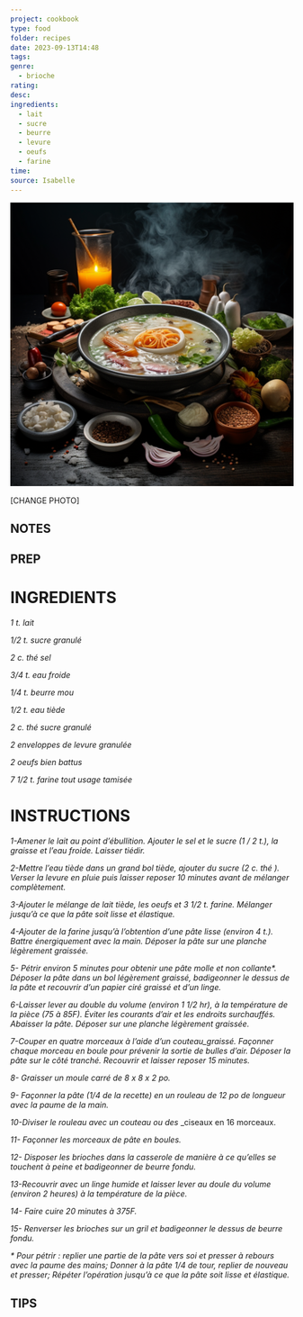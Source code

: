 ```yaml
---
project: cookbook
type: food
folder: recipes
date: 2023-09-13T14:48
tags: 
genre:
  - brioche
rating: 
desc: 
ingredients:
  - lait
  - sucre
  - beurre
  - levure
  - oeufs
  - farine
time: 
source: Isabelle
---
```


![IMAGE](_default.png)


[CHANGE PHOTO]


## NOTES




## PREP


# INGREDIENTS

_1 t. lait_

_1/2 t. sucre granulé_

_2 c. thé sel_

_3/4 t. eau froide_

_1/4 t. beurre mou_

_1/2 t. eau tiède_

_2 c. thé sucre granulé_

_2 enveloppes de levure granulée_

_2 oeufs bien battus_

_7 1/2 t. farine tout usage tamisée_




# INSTRUCTIONS

_1-Amener le lait au point d’ébullition. Ajouter_
_le sel et le sucre (1 / 2 t.), la graisse et l’eau_
_froide. Laisser tiédir._

_2-Mettre l’eau tiède dans un grand bol tiède,_
_ajouter du sucre (2 c. thé ). Verser la levure_
_en pluie puis laisser reposer 10 minutes avant_
_de mélanger complètement._

_3-Ajouter le mélange de lait tiède, les oeufs_
_et 3 1/2 t. farine. Mélanger jusqu’à ce que la_
_pâte soit lisse et élastique._

_4-Ajouter de la farine jusqu’à l’obtention d’une_
_pâte lisse (environ 4 t.). Battre énergiquement_
_avec la main. Déposer la pâte sur une planche_
_légèrement graissée._

_5- Pétrir environ 5 minutes pour obtenir une_
_pâte molle et non collante*. Déposer la pâte_
_dans un bol légèrement graissé, badigeonner_
_le dessus de la pâte et recouvrir d’un papier_
_ciré graissé et d’un linge._

_6-Laisser lever au double du volume (environ_
_1 1/2 hr), à la température de la pièce (75 à_
_85F). Éviter les courants d’air et les endroits_
_surchauffés. Abaisser la pâte. Déposer sur une_
_planche légèrement graissée._

_7-Couper en quatre morceaux à l’aide d’un couteau_graissé. Façonner chaque morceau en_
_boule pour prévenir la sortie de bulles d’air._
_Déposer la pâte sur le côté tranché. Recouvrir_
_et laisser reposer 15 minutes._

_8- Graisser un moule carré de 8 x 8 x 2 po._

_9- Façonner la pâte (1/4 de la recette) en un_
_rouleau de 12 po de longueur avec la paume de_
_la main._

_10-Diviser le rouleau avec un couteau ou des_
_ciseaux en 16 morceaux.

_11- Façonner les morceaux de pâte en boules._

_12- Disposer les brioches dans la casserole_
_de manière à ce qu’elles se touchent à peine_
_et badigeonner de beurre fondu._

_13-Recouvrir avec un linge humide et laisser_
_lever au doule du volume (environ 2 heures)_
_à la température de la pièce._

_14- Faire cuire 20 minutes à 375F._

_15- Renverser les brioches sur un gril et badigeonner_
_le dessus de beurre fondu._

_* Pour pétrir : replier une partie de la pâte_
_vers soi et presser à rebours avec la paume_
_des mains; Donner à la pâte 1/4 de tour,_
_replier de nouveau et presser; Répéter l’opération_
_jusqu’à ce que la pâte soit lisse et_
_élastique._


## TIPS



